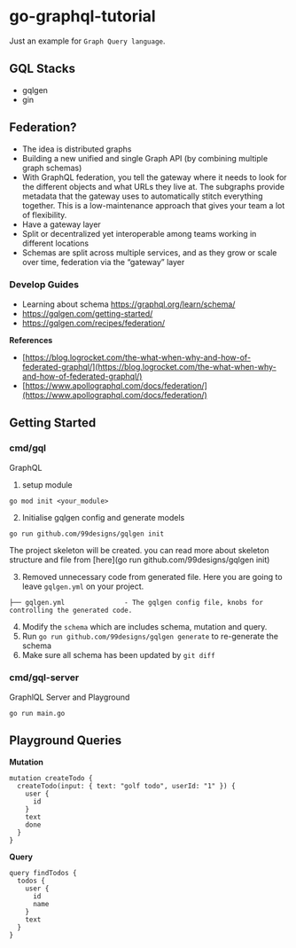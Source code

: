 # go-graphql-tutorial

Just an example for `Graph Query language`.

## GQL Stacks
- gqlgen
- gin

## Federation?
- The idea is distributed graphs
- Building a new unified and single Graph API (by combining multiple graph schemas)
- With GraphQL federation, you tell the gateway where it needs to look for the different objects and what URLs they live at. The subgraphs provide metadata that the gateway uses to automatically stitch everything together. This is a low-maintenance approach that gives your team a lot of flexibility.
- Have a gateway layer
- Split or decentralized yet interoperable among teams working in different locations
- Schemas are split across multiple services, and as they grow or scale over time, federation via the “gateway” layer

### Develop Guides
- Learning about schema https://graphql.org/learn/schema/
- https://gqlgen.com/getting-started/
- https://gqlgen.com/recipes/federation/

**References**

- [https://blog.logrocket.com/the-what-when-why-and-how-of-federated-graphql/](https://blog.logrocket.com/the-what-when-why-and-how-of-federated-graphql/)
- [https://www.apollographql.com/docs/federation/](https://www.apollographql.com/docs/federation/)

## Getting Started

### cmd/gql
GraphQL

1. setup module
```shell
go mod init <your_module>
```
2. Initialise gqlgen config and generate models
```shell
go run github.com/99designs/gqlgen init
```

The project skeleton will be created. you can read more about skeleton structure and file from [here](go run github.com/99designs/gqlgen init)

3. Removed unnecessary code from generated file. Here you are going to leave `gqlgen.yml` on your project.
```shell
├── gqlgen.yml               - The gqlgen config file, knobs for controlling the generated code.
```
4. Modify the `schema` which are includes schema, mutation and query.
5. Run `go run github.com/99designs/gqlgen generate` to re-generate the schema
6. Make sure all schema has been updated by `git diff`

### cmd/gql-server
GraphlQL Server and Playground

```shell
go run main.go
```

## Playground Queries

**Mutation**
```shell
mutation createTodo {
  createTodo(input: { text: "golf todo", userId: "1" }) {
    user {
      id
    }
    text
    done
  }
}
```

**Query**
```shell
query findTodos {
  todos {
    user {
      id
      name
    }
    text
  }
}
```